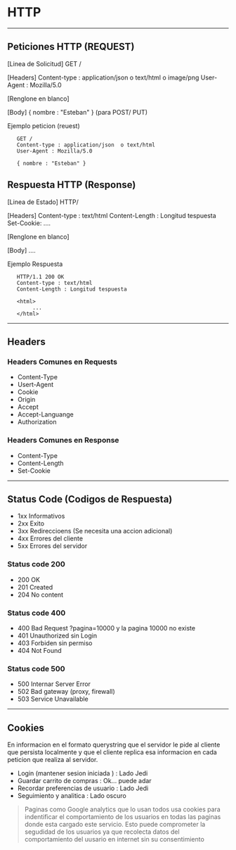 # HTTP
---

## Peticiones HTTP (REQUEST)

  [Linea de Solicitud]         GET /      

  [Headers]                    Content-type : application/json  o text/html o image/png
   			       User-Agent : Mozilla/5.0

  [Renglone en blanco]

  [Body]                       { nombre : "Esteban" }
  (para POST/ PUT)

Ejemplo peticion (reuest)

```
   GET /      
   Content-type : application/json  o text/html
   User-Agent : Mozilla/5.0

   { nombre : "Esteban" }
```


## Respuesta HTTP (Response)


  [Linea de Estado]           HTTP/<version> <codigo> <mensaje>
  
  [Headers]                   Content-type : text/html
                              Content-Length : Longitud tespuesta
                              Set-Cookie: ....

  [Renglone en blanco]

  [Body]                      <html>
				  ....
                              </html>

Ejemplo Respuesta

```
   HTTP/1.1 200 OK
   Content-type : text/html
   Content-Length : Longitud tespuesta
   
   <html>
        ...
   </html>
```
---
## Headers

### Headers Comunes en Requests

* Content-Type
* Usert-Agent
* Cookie
* Origin
* Accept
* Accept-Languange
* Authorization
  
### Headers Comunes en Response

* Content-Type
* Content-Length
* Set-Cookie

---

## Status Code (Codigos de Respuesta)

* 1xx   Informativos
* 2xx   Exito
* 3xx   Redireccioens (Se necesita una accion adicional)
* 4xx   Errores del cliente
* 5xx   Errores del servidor

### Status code 200

* 200 OK
* 201 Created
* 204 No content

### Status code 400

* 400 Bad Request      ?pagina=10000 y la pagina 10000 no existe
* 401 Unauthorized     sin Login
* 403 Forbiden         sin permiso
* 404 Not Found

### Status code 500

* 500 Internar Server Error
* 502 Bad gateway   (proxy, firewall)
* 503 Service Unavailable

---
## Cookies

En informacion en el formato querystring que el servidor le pide al cliente que persista localmente y que el cliente replica esa informacion en cada peticion que realiza al servidor. 

* Login (mantener sesion iniciada ) : Lado Jedi
* Guardar carrito de compras : Ok... puede adar
* Recordar preferencias de usuario : Lado Jedi
* Seguimiento y analitica : Lado oscuro
> Paginas como Google analytics que lo usan todos usa cookies para indentificar el comportamiento de los usuarios en todas las paginas donde esta cargado este servicio. Esto puede comprometer la segudidad de los usuarios ya que recolecta datos del comportamiento del uusario en internet sin su consentimiento


